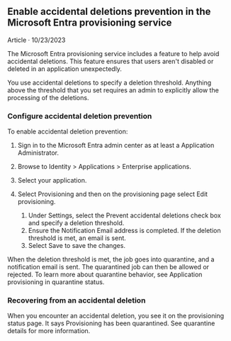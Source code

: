 ## Enable accidental deletions prevention in the Microsoft Entra provisioning service

Article · 10/23/2023

The Microsoft Entra provisioning service includes a feature to help avoid accidental deletions. This feature ensures that users aren't disabled or deleted in an application unexpectedly.

You use accidental deletions to specify a deletion threshold. Anything above the threshold that you set requires an admin to explicitly allow the processing of the deletions.

### Configure accidental deletion prevention

To enable accidental deletion prevention:

1. Sign in to the Microsoft Entra admin center as at least a Application Administrator.
2. Browse to Identity > Applications > Enterprise applications.
3. Select your application.
4. Select Provisioning and then on the provisioning page select Edit provisioning.

    1. Under Settings, select the Prevent accidental deletions check box and specify a deletion threshold.
    2. Ensure the Notification Email address is completed. If the deletion threshold is met, an email is sent.
    3. Select Save to save the changes.

When the deletion threshold is met, the job goes into quarantine, and a notification email is sent. The quarantined job can then be allowed or rejected. To learn more about quarantine behavior, see Application provisioning in quarantine status.

### Recovering from an accidental deletion

When you encounter an accidental deletion, you see it on the provisioning status page. It says Provisioning has been quarantined. See quarantine details for more information.